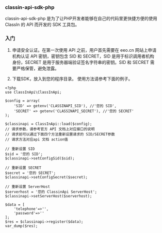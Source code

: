 ### classin-api-sdk-php

classin-api-sdk-php 是为了让PHP开发者能够在自己的代码里更快捷方便的使用 ClassIn 的 API 而开发的 SDK 工具包。

### 入门

1. 申请安全认证。在第一次使用 API 之前，用户首先需要在 eeo.cn 网站上申请机构认证 API 密钥，密钥包含 SID 和 SECRET，SID 是用于标识调用者机构身份，SECRET 是用于服务器端验证签名字符串的密钥。SID 和 SECRET 需要严格保管，避免泄露。

2. 下载SDK，放入到您的程序目录。 使用方法请参考下面的例子。

```
<?php
use ClassInApi\ClassInApi;

$config = array(
    'SID' => getenv('CLASSINAPI_SID'), //'您的 SID',
    'SECRET' => getenv('CLASSINAPI_SECRET'), //'您的 SECRET'
);

$classinapi = ClassInApi::load($config);
// 请求参数，请参考官方 API 文档上对应接口的说明
// 请求前可以通过下面四个方法重新设置请求的 SID/SECRET参数
// 请求方法对应api 文档 action值

// 重新设置 SID
$sid = '您的 SID';
$classinapi->setConfigSid($sid);

// 重新设置 SECRET
$secret = '您的 SECRET';
$classinapi->setConfigSecret($secret);

// 重新设置 ServerHost
$serverhost = '您的 ClassinApi ServerHost'; 
$classinapi->setServerHost($serverhost);

$data = [
    'telephone'=>'',
    'password'=>''
];
$res = $classinapi->register($data);
var_dump($res);


```
